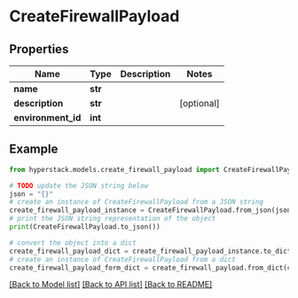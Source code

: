 # CreateFirewallPayload


## Properties

Name | Type | Description | Notes
------------ | ------------- | ------------- | -------------
**name** | **str** |  | 
**description** | **str** |  | [optional] 
**environment_id** | **int** |  | 

## Example

```python
from hyperstack.models.create_firewall_payload import CreateFirewallPayload

# TODO update the JSON string below
json = "{}"
# create an instance of CreateFirewallPayload from a JSON string
create_firewall_payload_instance = CreateFirewallPayload.from_json(json)
# print the JSON string representation of the object
print(CreateFirewallPayload.to_json())

# convert the object into a dict
create_firewall_payload_dict = create_firewall_payload_instance.to_dict()
# create an instance of CreateFirewallPayload from a dict
create_firewall_payload_form_dict = create_firewall_payload.from_dict(create_firewall_payload_dict)
```
[[Back to Model list]](../README.md#documentation-for-models) [[Back to API list]](../README.md#documentation-for-api-endpoints) [[Back to README]](../README.md)


